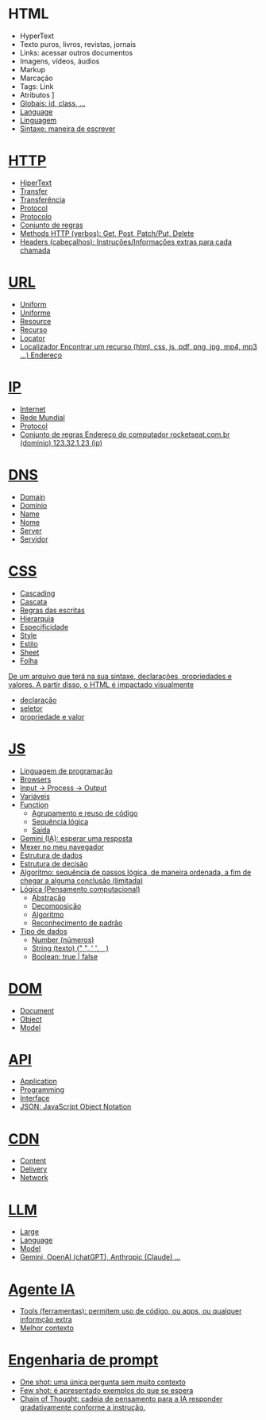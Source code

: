 # HTML
- HyperText
 - Texto puros, livros, revistas, jornais
 - Links: acessar outros documentos
 - Imagens, vídeos, áudios
- Markup 
 - Marcação
 - Tags: <a> Link </a>
 - Atributos <a href="https://rocketseat.com.br">]
 - Globais: id, class, ...
- Language
 - Linguagem
 - Sintaxe: maneira de escrever

 # HTTP
 - HiperText
 - Transfer
  - Transferência 
 - Protocol
  - Protocolo 
  - Conjunto de regras
- Methods HTTP (verbos): Get, Post, Patch/Put, Delete
- Headers (cabeçalhos): Instruções/Informações extras para cada chamada 

# URL
- Uniform
 - Uniforme
- Resource 
 - Recurso
- Locator
 - Localizador
 Encontrar um recurso (html, css, js, pdf, 
 png, jpg, mp4, mp3 ...)
 Endereço

# IP
- Internet
 - Rede Mundial 
- Protocol 
 - Conjunto de regras
 Endereço do computador
 rocketseat.com.br (dominio)
 123.32.1.23 (ip)

 # DNS
- Domain
 - Domínio
- Name
 - Nome
- Server
 - Servidor

# CSS
- Cascading
 - Cascata
 - Regras das escritas
 - Hierarquia 
 - Especificidade 
- Style
 - Estilo
- Sheet
 - Folha

De um arquivo que terá na sua sintaxe, declarações, propriedades e valores.
A partir disso, o HTML é impactado visualmente

- declaração 
- seletor 
- propriedade e valor 

# JS

- Linguagem de programação
- Browsers
- Input -> Process -> Output
- Variáveis
- Function
  - Agrupamento e reuso de código
  - Sequência lógica 
  - Saída
- Gemini (IA): esperar uma resposta  
- Mexer no meu navegador
- Estrutura de dados
- Estrutura de decisão
- Algoritmo: sequência de passos lógica, de maneira ordenada, a fim de chegar a alguma conclusão (limitada)
- Lógica (Pensamento computacional)
  - Abstração 
  - Decomposição 
  - Algoritmo
  - Reconhecimento de padrão 
- Tipo de dados
  - Number (números)
  - String (texto) (" ", ' ', ` ` )
  - Boolean: true | false 

# DOM 
- Document
- Object 
- Model

# API
- Application 
- Programming  
- Interface 
- JSON: JavaScript Object Notation

# CDN
- Content
- Delivery
- Network 

# LLM
- Large 
- Language 
- Model
- Gemini, OpenAI (chatGPT), Anthropic (Claude) ...

# Agente IA
- Tools (ferramentas): permitem uso de código, ou apps, ou qualquer informção extra 
- Melhor contexto 

# Engenharia de prompt 
- One shot: uma única pergunta sem muito contexto
- Few shot: é apresentado exemplos do que se espera 
- Chain of Thought: cadeia de pensamento para a IA responder gradativamente conforme a instrução.  
